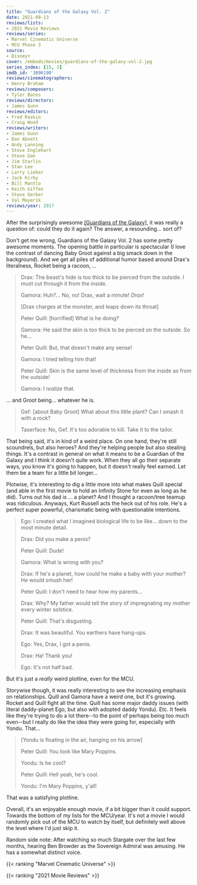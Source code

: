 ```yaml
---
title: "Guardians of the Galaxy Vol. 2"
date: 2021-08-13
reviews/lists:
- 2021 Movie Reviews
reviews/series:
- Marvel Cinematic Universe
- MCU Phase 3
source:
- Disney+
cover: /embeds/movies/guardians-of-the-galaxy-vol-2.jpg
series_index: [15, 3]
imdb_id: '3896198'
reviews/cinematographers:
- Henry Braham
reviews/composers:
- Tyler Bates
reviews/directors:
- James Gunn
reviews/editors:
- Fred Raskin
- Craig Wood
reviews/writers:
- James Gunn
- Dan Abnett
- Andy Lanning
- Steve Englehart
- Steve Gan
- Jim Starlin
- Stan Lee
- Larry Lieber
- Jack Kirby
- Bill Mantlo
- Keith Giffen
- Steve Gerber
- Val Mayerik
reviews/year: 2017
---
```


After the surprisingly awesome [[Guardians of the Galaxy]](), it was really a question of: could they do it again? The answer, a resounding... sort of?

Don't get me wrong, Guardians of the Galaxy Vol. 2 has some pretty awesome moments. The opening battle in particular is spectacular (I love the contrast of dancing Baby Groot against a big smack down in the background). And we get all piles of additional humor based around Drax's literalness, Rocket being a racoon, ...


> Drax: The beast's hide is too thick to be pierced from the outside. I must cut through it from the inside.
> 
> Gamora: Huh?... No, no! Drax, wait a minute! *Drax*!
> 
> [Drax charges at the monster, and leaps down its throat]
> 
> Peter Quill: [horrified] What is he doing?
> 
> Gamora: He said the skin is too thick to be pierced on the outside. So he...
> 
> Peter Quill: But, that doesn't make any sense!
>
> Gamora: I tried telling him that!
> 
> Peter Quill: Skin is the same level of thickness from the inside as from the outside!
> 
> Gamora: I *realize* that.

... and Groot being... whatever he is. 

> Gef: [about Baby Groot] What about this little plant? Can I smash it with a rock?
> 
> Taserface: No, Gef. It's too adorable to kill. Take it to the tailor.

That being said, it's in kind of a weird place. On one hand, they're still scoundrels, but also heroes? And they're helping people but also stealing things. It's a contrast in general on what it means to be a Guardian of the Galaxy and I think it doesn't quite work. When they all go their separate ways, you know it's going to happen, but it doesn't really feel earned. Let them be a team for a little bit longer...

Plotwise, it's interesting to dig a little more into what makes Quill special (and able in the first movie to hold an Infinity Stone for even as long as he did). Turns out his dad is ... a planet? And I thought a racoon/tree teamup was ridiculous. Anyways, Kurt Russell acts the heck out of his role. He's a perfect super powerful, charismatic being with questionable intentions. 


> Ego: I created what I imagined biological life to be like... down to the most minute detail.
> 
> Drax: Did you make a penis?
> 
> Peter Quill: Dude!
> 
> Gamora: What is wrong with you?
> 
> Drax: If he's a planet, how could he make a baby with your mother? He would smush her!
> 
> Peter Quill: I don't need to hear how my parents...
> 
> Drax: Why? My father would tell the story of impregnating my mother every winter solstice.
> 
> Peter Quill: That's disgusting.
> 
> Drax: It was beautiful. You earthers have hang-ups.
> 
> Ego: Yes, Drax, I got a penis.
> 
> Drax: Ha! Thank you!
> 
> Ego: It's not half bad.

But it's just a *really* weird plotline, even for the MCU. 

Storywise though, it was really interesting to see the increasing emphasis on relationships. Quill and Gamora have a weird one, but it's growing. Rocket and Quill fight all the time. Quill has some major daddy issues (with literal daddy-planet Ego, but also with adopted daddy Yondu). Etc. It feels like they're trying to do a lot there--to the point of perhaps being too much even--but I really do like the idea they were going for, especially with Yondu. That...

> [Yondu is floating in the air, hanging on his arrow]
> 
> Peter Quill: You look like Mary Poppins.
> 
> Yondu: Is he cool?
> 
> Peter Quill: Hell yeah, he's cool.
> 
> Yondu: I'm Mary Poppins, y'all!

That was a satisfying plotline.

Overall, it's an enjoyable enough movie, if a bit bigger than it could support. Towards the bottom of my lists for the MCU/year. It's not a movie I would randomly pick out of the MCU to watch by itself, but definitely well above the level where I'd just skip it. 

Random side note: After watching so much Stargate over the last few months, hearing Ben Browder as the Sovereign Admiral was amusing. He has a somewhat distinct voice. 

{{< ranking "Marvel Cinematic Universe" >}}

{{< ranking "2021 Movie Reviews" >}}